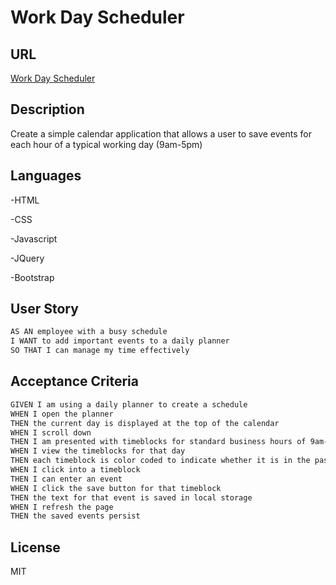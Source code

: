 # Work Day Scheduler


## URL
[Work Day Scheduler](https://donnyandre29.github.io/Cal_Ender/)


## Description

Create a simple calendar application that allows a user to save events for each hour of a typical working day (9am-5pm) 



## Languages

-HTML

-CSS

-Javascript

-JQuery

-Bootstrap



## User Story

```md
AS AN employee with a busy schedule
I WANT to add important events to a daily planner
SO THAT I can manage my time effectively
```



## Acceptance Criteria

```md
GIVEN I am using a daily planner to create a schedule
WHEN I open the planner
THEN the current day is displayed at the top of the calendar
WHEN I scroll down
THEN I am presented with timeblocks for standard business hours of 9am-5pm
WHEN I view the timeblocks for that day
THEN each timeblock is color coded to indicate whether it is in the past, present, or future
WHEN I click into a timeblock
THEN I can enter an event
WHEN I click the save button for that timeblock
THEN the text for that event is saved in local storage
WHEN I refresh the page
THEN the saved events persist
```



## License
MIT